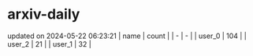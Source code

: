# arxiv-daily
updated on 2024-05-22 06:23:21
| name | count |
| - | - |
| user_0 | 104 |
| user_2 | 21 |
| user_1 | 32 |
